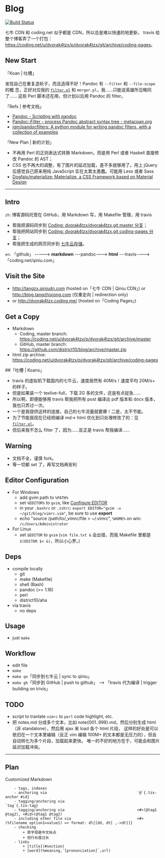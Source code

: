 # Blog

[![Build Status](https://travis-ci.org/district10/blog.svg?branch=master)](https://travis-ci.org/district10/blog)

七牛 CDN 和 coding.net 似乎都是 CDN，所以总是难以快速的地更新，
travis 给整个博客弄了一个打包：<https://coding.net/u/dvorak4tzx/p/dvorak4tzx/git/archive/coding-pages>。

## New Start

「Koan | 吐槽」

发现自己在重复造轮子，而且造得不好！Pandoc 有 `--filter` 和 `--file-scope` 的概
念，正好对应我的 [`filter.pl`](filter.pl) 和 `merger.pl`，我……只能说英雄所见略同了…… 这些
Perl 脚本还在用，但计划以后用 Pandoc 的 filter。

「Refs | 参考文档」

  - [Pandoc - Scripting with pandoc](http://pandoc.org/scripting.html)
  - [Pandoc::Filter - process Pandoc abstract syntax tree - metacpan.org](https://metacpan.org/pod/Pandoc::Filter)
  - [jgm/pandocfilters: A python module for writing pandoc filters, with a collection of examples](https://github.com/jgm/pandocfilters)

「New Plan | 新的计划」

  - 不再用 Perl 的正则表达式转换 Markdown，而是用 Perl 或者 Haskell 直接修改 Pandoc 的 AST；
  - CSS 也不再大的调整，有了图片的延迟加载，差不多就够用了。用上 jQuery 后感觉自己原来用纯 JavaScript 实在太累太愚蠢。可能用 Less 或者 Sass
  - [Dogfalo/materialize: Materialize, a CSS Framework based on Material Design](https://github.com/Dogfalo/materialize)

---

## Intro

`zh`: 博客源码托管在 GitHub，用 Markdown 写，用 Makefile 管理，用 travis

  - 帮我把源码同步到 [Coding: dvorak4tzx/dvorak4tzx.git master 分支](https://coding.net/u/dvorak4tzx/p/dvorak4tzx/git)；
  - 帮我把网站同步到 [Coding: dvorak4tzx/dvorak4tzx.git coding-pages 分支](http://dvorak4tzx.coding.me/)；
  - 帮我把生成的网页同步到 [七牛云存储](https://portal.qiniu.com/signup?code=3ld4krtl7yzbm)。

`en`: 「github」 -----> **markdown** ---pandoc---> **html** ---travis----> 「coding.net/qiniu.com」

## Visit the Site

  - <http://tangzx.qiniudn.com> (hosted on「七牛 CDN | Qiniu CDN」) or
    <http://blog.tangzhixiong.com> (仅重定向 | redirection only)
  - or <http://dvorak4tzx.coding.me/> (hosted on「Coding Pages」)

## Get a Copy

  - Markdown
      + Coding, master branch:
        <https://coding.net/u/dvorak4tzx/p/dvorak4tzx/git/archive/master>
      + GitHub, master branch:
        <https://github.com/district10/blog/archive/master.zip>
  - html zip archive:
    <https://coding.net/u/dvorak4tzx/p/dvorak4tzx/git/archive/coding-pages>

##「吐槽 | Koans」

  - travis 的虚拟机下载国内的七牛云，速度居然有 40M/s！速度平均 20M/s+ 的样子。
  - 但是如果装一个 texlive-full，下载 2G 多的文件，还是有点捉急……
  - 所以啊，即便能够用 travis 帮我把所有 post 编译出 pdf 版本和 docx 版本，我也只弄过一次。
  - 一个是我提供这样的连接，自己的七牛流量就要爆！二是，太不节能。
  - 为了节能我现在已经把编译 md-> html 优化到只处理修改了的：见 [`filter.pl`](filter.pl)。
  - 但后来我不怎么 filter 了，因为……反正是 travis 帮我编译……

## Warning

  - 文档不全，谨慎 fork。
  - 等一切都 set 了，再写文档再安利

## Editor Configuration

  - For Windows
      + add gvim path to `%PATH%`
      + set `%EDITOR%` to `gvim`, like [Configure EDITOR](http://gnat.qiniudn.com/dvorak4tzx/editor.jpg)
      + in your `.bashrc` or `.zshrc`: `export EDITOR="gvim -u ~/git/blog/vimrc.vim"`, be sure to use **export**
      + echo "source /path/to/_vimrc/file > ~/.vimrc", `%HOME%` on win: `/c/Users/Administrator`
  - For Linux
      - set `$EDITOR` to `gvim` (`vim file.txt &` 会出错，而我 Makefile 里都是
        `$(EDITOR $< &)`，所以小心罗。)

## Deps

  - compile locally
      + git
      + make (Makefile)
      + shell (Bash)
      + pandoc (>= 1.16)
      + perl
      + district10/aha
  - via travis
      + no deps

## Usage

  - just `make`

## Workflow

  - edit file
  - `make`
  - `make qn`「同步到七牛云 | sync to qiniu」
  - `make gh`「同步到 GitHub | push to github」 --> 「travis 代为编译 | trigger building on trivis」

## TODO

  - script to tranlate `vimrc` to `perl` code highlight, etc.
  - 把 notes.md 分成多个文本，比如 note{001..999}.md，然后分别生成 html（非 standalone），然后用 ajax 来 load 各个 html 片段，
    这样的好处是可以依旧在一个文本里编辑（反正 vim 编辑 100M+ 的文本都是无压力的），但会自动转化为多个片段，加载起来更快。
    唯一的不好的地方在于，可能会和图片延迟加载冲突。

---

## Plan

Customized Markdown

```
    - tags, indexes
    - anchoring via                                         `@`{.tzx-anchor #id}
    - tagging/anchoring via                                 `tag`{.tzx-tag}
    - tagging/anchoring via                                 <#>(@tag1 @tag2), <#id>(@tag1 @tag2)
    - including other file via                              <#>(%filename option1=value1) => format: dl{[dd, dt[ ,->dt]]}
    - checking
        + 首字母是中文标点
        + 但行长度过长
    - links
        + [title](#section)
        + [word](%meaning,`[pronunciation]`,url)
```
